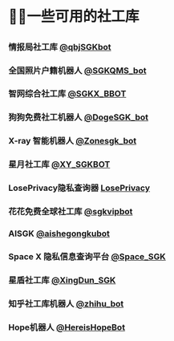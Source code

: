 ﻿# 🕵️‍♂️一些可用的社工库

##

### 情报局社工库 [@qbjSGKbot](https://t.me/qbjSGKbot?start=NTgzNzg1NTEy)

### 全国照片户籍机器人 [@SGKQMS_bot](https://t.me/SGKQMS_bot?start=583785512)

### 智网综合社工库 [@SGKX_BBOT](https://t.me/SGKX_BBOT?start=qr4mnWQdL2Wx)

### 狗狗免费社工机器人 [@DogeSGK_bot](https://t.me/DogeSGK_bot?start=583785512)

### X-ray 智能机器人 [@Zonesgk_bot](https://t.me/Zonesgk_bot?start=TZUYZTTPQ)

### 星月社工库 [@XY_SGKBOT](https://t.me/XY_SGKBOT?start=583785512)

### LosePrivacy隐私查询器 [LosePrivacy](https://loseprivacy.sbs?lp=NDMzNDM1)

### 花花免费全球社工库 [@sgkvipbot](https://t.me/sgkvipbot?start=vip_1206966)

### AISGK [@aishegongkubot](https://t.me/aishegongkubot?start=AISGK_QZJLDFBP)

### Space X 隐私信息查询平台 [@Space_SGK](https://t.me/SpaceSGK_bot?start=cGgfsuNtF7)

### 星盾社工库 [@XingDun_SGK](https://t.me/XingDun6Bot?start=1gxMd0h)

### 知乎社工库机器人 [@zhihu_bot](https://t.me/zhihu_bot?start=ZHIHU_RZICPQRJ)

### Hope机器人 [@HereisHopeBot](https://t.me/HereisHopeBot?start=583785512)


